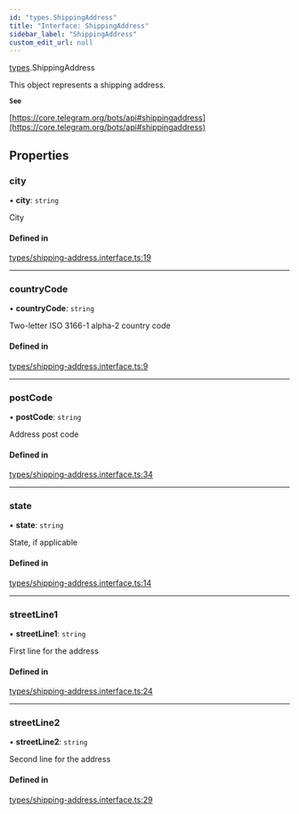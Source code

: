 ```yaml
---
id: "types.ShippingAddress"
title: "Interface: ShippingAddress"
sidebar_label: "ShippingAddress"
custom_edit_url: null
---
```


[types](../modules/types.md).ShippingAddress

This object represents a shipping address.

**`See`**

[https://core.telegram.org/bots/api#shippingaddress](https://core.telegram.org/bots/api#shippingaddress)

## Properties

### city

• **city**: `string`

City

#### Defined in

[types/shipping-address.interface.ts:19](https://github.com/DeityLamb/telegramjs/blob/32b4cca/packages/common/lib/interfaces/types/shipping-address.interface.ts#L19)

___

### countryCode

• **countryCode**: `string`

Two-letter ISO 3166-1 alpha-2 country code

#### Defined in

[types/shipping-address.interface.ts:9](https://github.com/DeityLamb/telegramjs/blob/32b4cca/packages/common/lib/interfaces/types/shipping-address.interface.ts#L9)

___

### postCode

• **postCode**: `string`

Address post code

#### Defined in

[types/shipping-address.interface.ts:34](https://github.com/DeityLamb/telegramjs/blob/32b4cca/packages/common/lib/interfaces/types/shipping-address.interface.ts#L34)

___

### state

• **state**: `string`

State, if applicable

#### Defined in

[types/shipping-address.interface.ts:14](https://github.com/DeityLamb/telegramjs/blob/32b4cca/packages/common/lib/interfaces/types/shipping-address.interface.ts#L14)

___

### streetLine1

• **streetLine1**: `string`

First line for the address

#### Defined in

[types/shipping-address.interface.ts:24](https://github.com/DeityLamb/telegramjs/blob/32b4cca/packages/common/lib/interfaces/types/shipping-address.interface.ts#L24)

___

### streetLine2

• **streetLine2**: `string`

Second line for the address

#### Defined in

[types/shipping-address.interface.ts:29](https://github.com/DeityLamb/telegramjs/blob/32b4cca/packages/common/lib/interfaces/types/shipping-address.interface.ts#L29)
